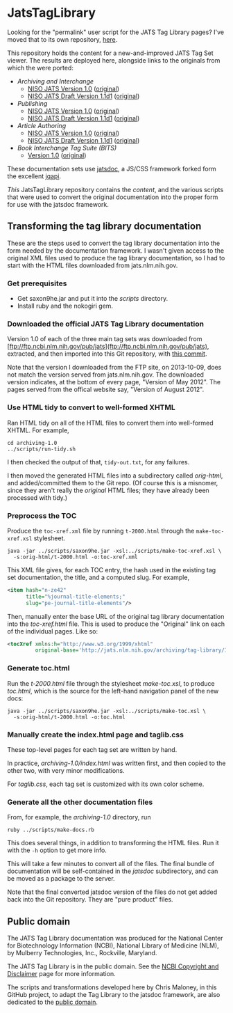 ﻿JatsTagLibrary
==============

Looking for the "permalink" user script for the JATS Tag Library pages?  I've moved
that to its own repository, [here](https://github.com/Klortho/TagLibPermalink).

This repository holds the content for a new-and-improved JATS Tag Set viewer.
The results are deployed here, alongside links to the originals from which the
were ported:

  * *Archiving and Interchange*
      * [NISO JATS Version 1.0](http://jatspan.org/niso/archiving-1.0/)
        ([original](http://jats.nlm.nih.gov/archiving/tag-library/1.0/))
      * [NISO JATS Draft Version 1.1d1](http://jatspan.org/niso/archiving-1.1d1/)
        ([original](http://jats.nlm.nih.gov/archiving/tag-library/1.1d1/))
  * *Publishing*
      * [NISO JATS Version 1.0](http://jatspan.org/niso/publishing-1.0/)
        ([original](http://jats.nlm.nih.gov/publishing/tag-library/1.0/))
      * [NISO JATS Draft Version 1.1d1](http://jatspan.org/niso/publishing-1.1d1/)
        ([original](http://jats.nlm.nih.gov/publishing/tag-library/1.1d1/))
  * *Article Authoring*
      * [NISO JATS Version 1.0](http://jatspan.org/niso/authoring-1.0/)
        ([original](http://jats.nlm.nih.gov/articleauthoring/tag-library/1.0/))
      * [NISO JATS Draft Version 1.1d1](http://jatspan.org/niso/authoring-1.1d1/)
        ([original](http://jats.nlm.nih.gov/articleauthoring/tag-library/1.1d1/))
  * *Book Interchange Tag Suite (BITS)*
      * [Version 1.0](http://jatspan.org/nlm/bits-1.0/)
        ([original](http://jats.nlm.nih.gov/extensions/bits/tag-library/1.0/))

These documentation sets use [jatsdoc](https://github.com/Klortho/jatsdoc), a
JS/CSS framework forked form the excellent [jqapi](http://jqapi.com/).

*This* JatsTagLibrary repository contains the *content*, and the various scripts
that were used to convert the original documentation into the proper form for use
with the jatsdoc framework.


Transforming the tag library documentation
------------------------------------------

These are the steps used to convert the tag library documentation into the form
needed by the documentation framework.  I wasn't given access to the original
XML files used to produce the tag library documentation, so I had to start with
the HTML files downloaded from jats.nlm.nih.gov.

### Get prerequisites

* Get saxon9he.jar and put it into the *scripts* directory.
* Install ruby and the nokogiri gem.

### Downloaded the official JATS Tag Library documentation

Version 1.0 of each of the three main tag sets was downloaded from
[ftp://ftp.ncbi.nlm.nih.gov/pub/jats](ftp://ftp.ncbi.nlm.nih.gov/pub/jats),
extracted, and then imported into this Git repository, with
[this commit](https://github.com/Klortho/JatsTagLibrary/commit/ba87a7309da8f3350a7128a52320183f4c5b177d).

Note that the version I downloaded from the FTP site, on 2013-10-09, does not match the version
served from jats.nlm.nih.gov.  The downloaded version indicates, at the bottom of every page,
"Version of May 2012".  The pages served from the offical website say, "Version of August 2012".

### Use HTML tidy to convert to well-formed XHTML

Ran HTML tidy on all of the HTML files to convert them into well-formed XHTML. For
example,

```
cd archiving-1.0
../scripts/run-tidy.sh
```

I then checked the output of that, `tidy-out.txt`, for any failures.

I then moved the generated HTML files into a subdirectory called *orig-html*, and
added/committed them to the Git repo.
(Of course this is a misnomer, since they aren't really the *original* HTML files;
they have already been processed with tidy.)


### Preprocess the TOC

Produce the `toc-xref.xml` file by running `t-2000.html` through the `make-toc-xref.xsl`
stylesheet.

```
java -jar ../scripts/saxon9he.jar -xsl:../scripts/make-toc-xref.xsl \
  -s:orig-html/t-2000.html -o:toc-xref.xml
```

This XML file gives, for each TOC entry, the hash used in the existing
tag set documentation, the title, and a computed slug.  For example,

```xml
<item hash="n-ze42"
      title="%journal-title-elements;"
      slug="pe-journal-title-elements"/>
```

Then, manually enter the base URL of the original tag library documentation into
the *toc-xref.html* file.  This is used to produce the "Original" link on each of the
individual pages.  Like so:

```xml
<tocXref xmlns:h="http://www.w3.org/1999/xhtml"
         original-base='http://jats.nlm.nih.gov/archiving/tag-library/1.0/'>
```


### Generate toc.html

Run the *t-2000.html* file through the stylesheet *make-toc.xsl*, to produce
*toc.html*, which is the source for the left-hand navigation panel of the new docs:

```
java -jar ../scripts/saxon9he.jar -xsl:../scripts/make-toc.xsl \
  -s:orig-html/t-2000.html -o:toc.html
```

### Manually create the index.html page and taglib.css

These top-level pages for each tag set are written by hand.

In practice, *archiving-1.0/index.html* was written first, and then copied to
the other two, with very minor modifications.

For *taglib.css*, each tag set is customized with its own color scheme.

### Generate all the other documentation files

From, for example, the *archiving-1.0* directory, run

```
ruby ../scripts/make-docs.rb
```

This does several things, in addition to transforming the HTML files.  Run
it with the `-h` option to get more info.

This will take a few minutes to convert all of the files.  The final bundle
of documentation will be self-contained in the *jatsdoc* subdirectory,
and can be moved as a package to the server.

Note that the final converted jatsdoc version of the files do not get
added back into the Git repository.  They are "pure product" files.


Public domain
-------------

The JATS Tag Library documentation was produced for the National Center for
Biotechnology Information (NCBI), National Library of Medicine (NLM), by
Mulberry Technologies, Inc., Rockville, Maryland.

The JATS Tag Library is in the public domain. See the [NCBI Copyright and
Disclaimer](http://www.ncbi.nlm.nih.gov/About/disclaimer.html) page for more
information.

The scripts and transformations developed here by Chris Maloney, in this GitHub
project, to adapt the Tag Library to the jatsdoc framework, are also dedicated
to the [public domain](http://creativecommons.org/publicdomain/zero/1.0/).

